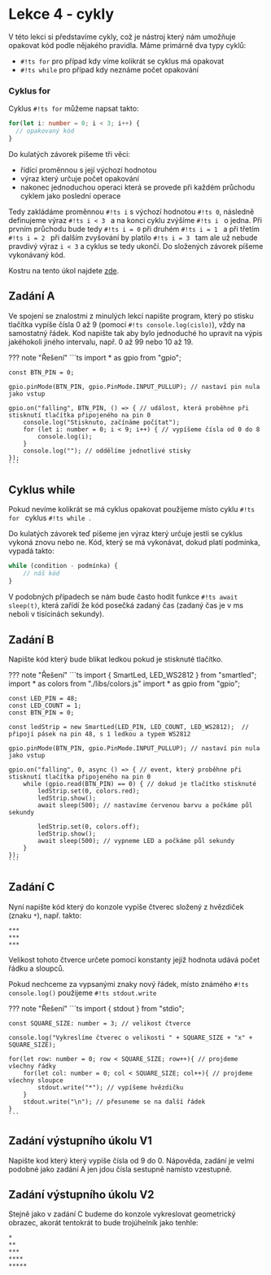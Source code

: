 # Lekce 4 - cykly

V této lekci si představíme cykly, což je nástroj který nám umožňuje opakovat kód podle nějakého pravidla.
Máme primárně dva typy cyklů:

- `#!ts for` pro případ kdy víme kolikrát se cyklus má opakovat
- `#!ts while` pro případ kdy neznáme počet opakování

### Cyklus for
Cyklus `#!ts for`  můžeme napsat takto:
```ts
for(let i: number = 0; i < 3; i++) {
  // opakovaný kód
}
```
Do kulatých závorek píšeme tři věci:

- řídící proměnnou s její výchozí hodnotou
- výraz který určuje počet opakování
- nakonec jednoduchou operaci která se provede při každém průchodu cyklem jako poslední operace

Tedy zakládáme proměnnou `#!ts i` s výchozí hodnotou `#!ts 0`, následně definujeme výraz `#!ts i < 3 ` a na konci cyklu zvýšíme `#!ts i ` o jedna.
Při prvním průchodu bude tedy `#!ts i = 0` při druhém `#!ts i = 1 ` a při třetím `#!ts i = 2 ` při dalším zvyšování by platilo `#!ts i = 3 ` tam ale už nebude pravdivý výraz ` i < 3 ` a cyklus se tedy ukončí.
Do složených závorek píšeme vykonávaný kód.

Kostru na tento úkol najdete [zde](./project4.zip).

## Zadání A
Ve spojení se znalostmi z minulých lekcí napište program, který po stisku tlačítka vypíše čísla 0 až 9 (pomocí `#!ts console.log(cislo)`), vždy na samostatný řádek.
Kod napište tak aby bylo jednoduché ho upravit na výpis jakéhokoli jiného intervalu, např. 0 až 99 nebo 10 až 19.

??? note "Řešení"
    ```ts
	import * as gpio from "gpio";

	const BTN_PIN = 0;

	gpio.pinMode(BTN_PIN, gpio.PinMode.INPUT_PULLUP); // nastaví pin nula jako vstup

	gpio.on("falling", BTN_PIN, () => { // událost, která proběhne při stisknutí tlačítka připojeného na pin 0
		console.log("Stisknuto, začínáme počítat");
		for (let i: number = 0; i < 9; i++) { // vypíšeme čísla od 0 do 8
			console.log(i);
		}
		console.log(""); // oddělíme jednotlivé stisky
	});
    ```

## Cyklus while
Pokud nevíme kolikrát se má cyklus opakovat použijeme místo cyklu `#!ts for ` cyklus `#!ts while `.

Do kulatých závorek teď píšeme jen výraz který určuje jestli se cyklus vykoná znovu nebo ne.
Kód, který se má vykonávat, dokud platí podmínka, vypadá takto:
```ts
while (condition - podmínka) {
	// náš kód
}
```
V podobných případech se nám bude často hodit funkce `#!ts await sleep(t)`, která zařídí že kód posečká zadaný čas (zadaný čas je v ms neboli v tisícinách sekundy).


## Zadání B
Napište kód který bude blikat ledkou pokud je stisknuté tlačítko.

??? note "Řešení"
	```ts
	import { SmartLed, LED_WS2812 } from "smartled";
	import * as colors from "./libs/colors.js"
	import * as gpio from "gpio";

	const LED_PIN = 48;
	const LED_COUNT = 1;
	const BTN_PIN = 0;

	const ledStrip = new SmartLed(LED_PIN, LED_COUNT, LED_WS2812);  // připojí pásek na pin 48, s 1 ledkou a typem WS2812

	gpio.pinMode(BTN_PIN, gpio.PinMode.INPUT_PULLUP); // nastaví pin nula jako vstup

	gpio.on("falling", 0, async () => { // event, který proběhne při stisknutí tlačítka připojeného na pin 0
		while (gpio.read(BTN_PIN) == 0) { // dokud je tlačítko stisknuté
			ledStrip.set(0, colors.red);
			ledStrip.show();
			await sleep(500); // nastavíme červenou barvu a počkáme půl sekundy

			ledStrip.set(0, colors.off);
			ledStrip.show();
			await sleep(500); // vypneme LED a počkáme půl sekundy
		}
	});
	```

## Zadání C
Nyní napište kód který do konzole vypíše čtverec složený z hvězdiček (znaku `*`),
např. takto:
```
***
***
***
```
Velikost tohoto čtverce určete pomocí konstanty jejíž hodnota udává počet řádku a sloupců.

Pokud nechceme za vypsanými znaky nový řádek, místo známého `#!ts console.log()` použijeme `#!ts stdout.write`

??? note "Řešení"
	```ts
	import { stdout } from "stdio";

	const SQUARE_SIZE: number = 3; // velikost čtverce

	console.log("Vykreslíme čtverec o velikosti " + SQUARE_SIZE + "x" + SQUARE_SIZE);

	for(let row: number = 0; row < SQUARE_SIZE; row++){ // projdeme všechny řádky
		for(let col: number = 0; col < SQUARE_SIZE; col++){ // projdeme všechny sloupce
			stdout.write("*"); // vypíšeme hvězdičku
		}
		stdout.write("\n"); // přesuneme se na další řádek
	}
	```


## Zadání výstupního úkolu V1
Napište kod který který vypíše čísla od 9 do 0.
Nápověda, zadání je velmi podobné jako zadání A jen jdou čísla sestupně namísto vzestupně.

## Zadání výstupního úkolu V2
Stejně jako v zadání C budeme do konzole vykreslovat geometrický obrazec, akorát tentokrát to bude trojúhelník jako tenhle:

```
*
**
***
****
*****
```
